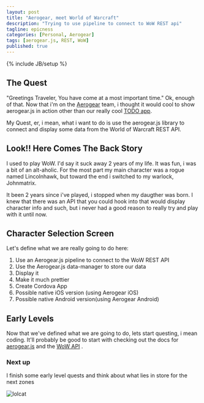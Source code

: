 ```yaml
---
layout: post
title: "Aerogear, meet World of Warcraft"
description: "Trying to use pipeline to connect to WoW REST api"
tagline: epicness
categories: [Personal, Aerogear]
tags: [aerogear.js, REST, WoW]
published: true
---
```

{% include JB/setup %}

## The Quest

"Greetings Traveler,  You have come at a most important time." Ok, enough of that.  Now that i'm on the [Aerogear](http://aerogear.org) team, i thought it would cool to show aerogear.js in action other than our really cool [TODO app](https://todo-aerogear.rhcloud.com/).

My Quest, er, i mean, what i want to do is use the aerogear.js library to connect and display some data from the World of Warcraft REST API.

## Look!!  Here Comes The Back Story

I used to play WoW.  I'd say it suck away 2 years of my life.  It was fun,  i was a bit of an alt-aholic.  For the most part my main character was a rogue named Lincolnhawk,  but toward the end i switched to my warlock, Johnmatrix.  

It been 2 years since i've played, i stopped when my daugther was born.  I knew that there was an API that you could hook into that would display character info and such, but i never had a good reason to really try and play with it until now.

## Character Selection Screen

Let's define what we are really going to do here:

1. Use an Aerogear.js pipeline to connect to the WoW REST API
2. Use the Aerogear.js data-manager to store our data
3. Display it
4. Make it much prettier
5. Create Cordova App
6. Possible native iOS version (using Aerogear iOS)
7. Possible native Android version(using Aerogear Android)

## Early Levels

Now that we've defined what we are going to do, lets start questing,  i mean coding.  It'll probably be good to start with checking out the docs for [aerogear.js](http://aerogear.org) and the [WoW API](http://blizzard.github.com/api-wow-docs/) .


### Next up

I finish some early level quests and think about what lies in store for the next zones

![lolcat](http://25.media.tumblr.com/tumblr_lq8e68Ftk11r1i7vpo1_250.jpg)


